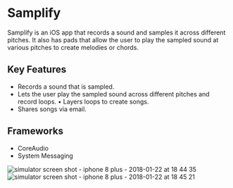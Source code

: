 # Samplify
Samplify is an iOS app that records a sound and samples it across different pitches. It also has pads that allow the user to play the sampled sound at various pitches to create melodies or chords.

## Key Features
* Records a sound that is sampled.
* Lets the user play the sampled sound across different pitches and record loops. • Layers loops to create songs.
* Shares songs via email.

## Frameworks
* CoreAudio
* System Messaging


![simulator screen shot - iphone 8 plus - 2018-01-22 at 18 44 35](https://user-images.githubusercontent.com/6413636/35264151-79a8c36a-ffd0-11e7-836d-99b45f8c66c0.png)
![simulator screen shot - iphone 8 plus - 2018-01-22 at 18 45 21](https://user-images.githubusercontent.com/6413636/35264153-79c00912-ffd0-11e7-9ea8-1a19b6b50534.png)
